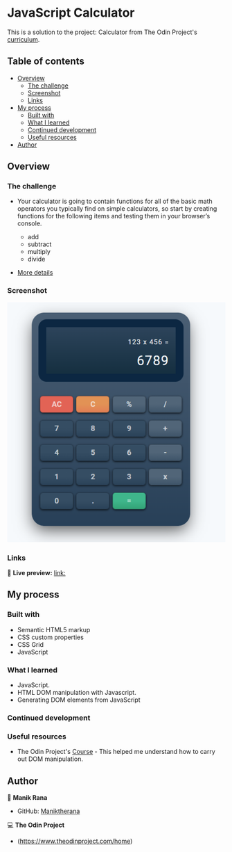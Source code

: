 # JavaScript Calculator

This is a solution to the project: Calculator from The Odin Project's [curriculum](https://www.theodinproject.com/paths/foundations/courses/foundations/lessons/calculator).

## Table of contents

- [Overview](#overview)
  - [The challenge](#the-challenge)
  - [Screenshot](#screenshot)
  - [Links](#links)
- [My process](#my-process)
  - [Built with](#built-with)
  - [What I learned](#what-i-learned)
  - [Continued development](#continued-development)
  - [Useful resources](#useful-resources)
- [Author](#author)


## Overview

### The challenge

- Your calculator is going to contain functions for all of the basic math operators you typically find on simple calculators, so start by creating functions for the following items and testing them in your browser’s console.
  - add
  - subtract
  - multiply
  - divide

- [More details](https://www.theodinproject.com/paths/foundations/courses/foundations/lessons/calculator)

### Screenshot

![screenshot](./screenshot.png)


### Links

🔗 **Live preview:** [link:](https://maniktherana.github.io/calculator/)

## My process

### Built with

- Semantic HTML5 markup
- CSS custom properties
- CSS Grid
- JavaScript

### What I learned

* JavaScript.
* HTML DOM manipulation with Javascript.
* Generating DOM elements from JavaScript

### Continued development



### Useful resources

- The Odin Project's [Course](https://www.theodinproject.com/paths/foundations/courses/foundations/lessons/dom-manipulation) - This helped me understand how to carry out DOM manipulation.


## Author

👤 **Manik Rana**
* GitHub: [Maniktherana](https://github.com/Maniktherana)

💻 **The Odin Project**
* (https://www.theodinproject.com/home)
